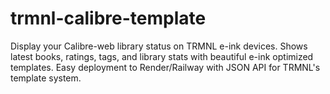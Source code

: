 # trmnl-calibre-template
Display your Calibre-web library status on TRMNL e-ink devices. Shows latest books, ratings, tags, and library stats with beautiful e-ink optimized templates. Easy deployment to Render/Railway with JSON API for TRMNL's template system.

